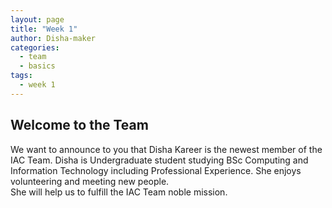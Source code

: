 ```yaml
---
layout: page
title: "Week 1"
author: Disha-maker
categories:
  - team
  - basics
tags:
  - week 1  
---
```


## Welcome to the Team

We want to announce to you that Disha Kareer is the newest member of the IAC Team. Disha is Undergraduate student studying BSc Computing and Information Technology including Professional Experience. 
She enjoys volunteering and meeting new people.  
She will help us to fulfill the IAC Team noble mission.